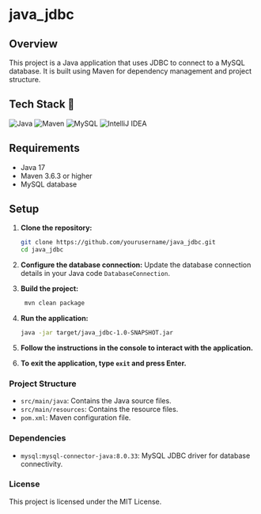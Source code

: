 # java_jdbc

## Overview
This project is a Java application that uses JDBC to connect to a MySQL database. It is built using Maven for dependency management and project structure.

## Tech Stack 🚀

![Java](https://img.shields.io/badge/Java-17-007396?style=for-the-badge&logo=java&logoColor=white)
![Maven](https://img.shields.io/badge/Maven-C71A36?style=for-the-badge&logo=apache-maven&logoColor=white)
![MySQL](https://img.shields.io/badge/MySQL-4479A1?style=for-the-badge&logo=mysql&logoColor=white)
![IntelliJ IDEA](https://img.shields.io/badge/IntelliJ%20IDEA-000000?style=for-the-badge&logo=intellij-idea&logoColor=white)

## Requirements
- Java 17
- Maven 3.6.3 or higher
- MySQL database

## Setup

1. **Clone the repository:**
   ```sh
   git clone https://github.com/yourusername/java_jdbc.git
   cd java_jdbc

2. **Configure the database connection:** Update the database connection details in your Java code `DatabaseConnection`.

3. **Build the project:**
   ```sh
    mvn clean package
   
4. **Run the application:**
    ```sh
    java -jar target/java_jdbc-1.0-SNAPSHOT.jar
   
5. **Follow the instructions in the console to interact with the application.**
6. **To exit the application, type `exit` and press Enter.**

### Project Structure
- `src/main/java`: Contains the Java source files.
- `src/main/resources`: Contains the resource files.
- `pom.xml`: Maven configuration file.


### Dependencies
- `mysql:mysql-connector-java:8.0.33`: MySQL JDBC driver for database connectivity.


### License
This project is licensed under the MIT License.

